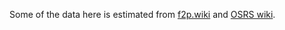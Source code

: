 Some of the data here is estimated from [f2p.wiki](https://www.f2p.wiki/ehp) and [OSRS wiki](https://oldschool.runescape.wiki).